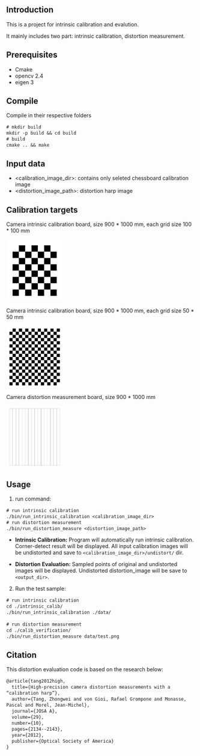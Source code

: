## Introduction

This is a project for intrinsic calibration and evalution.

It mainly includes two part: intrinsic calibration, distortion measurement. 

## Prerequisites

- Cmake
- opencv 2.4
- eigen 3


## Compile
Compile in their respective folders

```shell
# mkdir build
mkdir -p build && cd build
# build
cmake .. && make
```

## Input data
- <calibration_image_dir>: contains only seleted chessboard calibration image
- <distortion_image_path>: distortion harp image

## Calibration targets

Camera intrinsic calibration board, size 900 * 1000 mm, each grid size 100 * 100 mm

<img src="./images/board2.jpg" width="30%" height="30%" alt="checkerboard" div align=center /><br>

Camera intrinsic calibration board, size 900 * 1000 mm, each grid size 50 * 50 mm

<img src="./images/board1.jpg" width="30%" height="30%" alt="checkerboard" div align=center /><br>

Camera distortion measurement board, size 900 * 1000 mm

<img src="./images/board3.jpg" width="30%" height="30%" alt="distortion" div align=center /><br>
 
## Usage
1. run command:
  ```shell
  # run intrinsic calibration
  ./bin/run_intrinsic_calibration <calibration_image_dir>
  # run distortion measurement
  ./bin/run_distortion_measure <distortion_image_path>
  ```

  - **Intrinsic Calibration:** Program will automatically run intrinsic calibration. Corner-detect result will be displayed. All input calibration images will be undistorted and save to `<calibration_image_dir>/undistort/` dir.

  - **Distortion Evaluation:** Sampled points of original and undistorted images will be displayed. Undistorted distortion_image will be save to `<output_dir>`.

2. Run the test sample:
  ```shell
  # run intrinsic calibration
  cd ./intrinsic_calib/
  ./bin/run_intrinsic_calibration ./data/
  
  # run distortion measurement
  cd ./calib_verification/
  ./bin/run_distortion_measure data/test.png
  ```
## Citation
This distortion evaluation code is based on the research below:
```
@article{tang2012high,
  title={High-precision camera distortion measurements with a “calibration harp”},
  author={Tang, Zhongwei and von Gioi, Rafael Grompone and Monasse, Pascal and Morel, Jean-Michel},
  journal={JOSA A},
  volume={29},
  number={10},
  pages={2134--2143},
  year={2012},
  publisher={Optical Society of America}
}
   
```